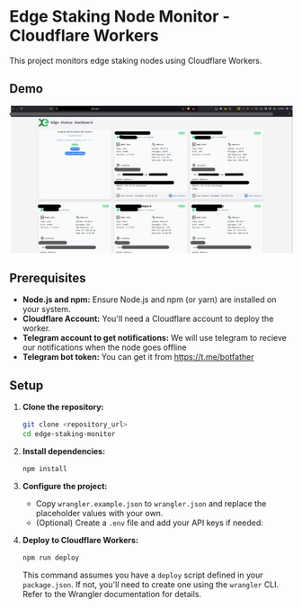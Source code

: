 # Edge Staking Node Monitor - Cloudflare Workers

This project monitors edge staking nodes using Cloudflare Workers.

## Demo
![edge-monitor-demo.jpg](images/edge-monitor-demo.jpg)

## Prerequisites

*   **Node.js and npm:** Ensure Node.js and npm (or yarn) are installed on your system.
*   **Cloudflare Account:** You'll need a Cloudflare account to deploy the worker.
* **Telegram account to get notifications:** We will use telegram to recieve our notifications when the node goes offline
* **Telegram bot token:** You can get it from https://t.me/botfather

## Setup

1.  **Clone the repository:**
    ```bash
    git clone <repository_url>
    cd edge-staking-monitor
    ```
2.  **Install dependencies:**
    ```bash
    npm install
    ```
3.  **Configure the project:**
    *   Copy `wrangler.example.json` to `wrangler.json` and replace the placeholder values with your own.
    *   (Optional) Create a `.env` file and add your API keys if needed:

4.  **Deploy to Cloudflare Workers:**
    ```bash
    npm run deploy
    ```
    This command assumes you have a `deploy` script defined in your `package.json`.  If not, you'll need to create one using the `wrangler` CLI.  Refer to the Wrangler documentation for details.

